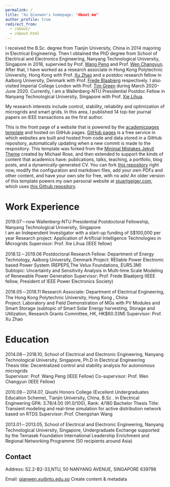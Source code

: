 ```yaml
---
permalink: /
title: "Xu Qianwen's homepage: "About me"
author_profile: true
redirect_from: 
  - /about/
  - /about.html
---
```

I received the B.Sc. degree from Tianjin University, China in 2014 majoring in Electrical Engineering. Then I obtained the PhD degree from School of Electrical and Electronics Engineering, Nanyang Technological University, Singapore in 2018, supervied by Prof. [Wang Peng](https://research.ntu.edu.sg/expertise/academicprofile/Pages/StaffProfile.aspx?ST_EMAILID=epwang&CategoryDescription=Energy)  and Prof. [Wen Changyun](https://www.ntu.edu.sg/home/ecywen/). After that, I have worked as a research associate in Hong Kong Polytechnic University, Hong Kong with Prof. [Xu Zhao](http://www.ee.polyu.edu.hk/en/people_detail.php?name=XUZhao&cid=1&id=73) and a postdoc research fellow in Aalborg University, Denmark with Prof. [Frede Blaabjerg](https://scholar.google.com/citations?user=z6F1QaoAAAAJ&hl=en) respectively. I also visited Imperial College London with Prof. [Tim Green](https://www.imperial.ac.uk/people/t.green) during March 2020-June 2020. Currently, I am a Wallenberg-NTU Presidential Postdoc Fellow in Nanyang Technological University, Singapore with Prof. [Xie Lihua](https://www.ntu.edu.sg/home/elhxie/).

My research interests include control, stability, reliability and optimization of microgrids and smart grids. In this area, I published 14 top-tier journal papers on IEEE transactions as the first author.

This is the front page of a website that is powered by the [academicpages template](https://github.com/academicpages/academicpages.github.io) and hosted on GitHub pages. [GitHub pages](https://pages.github.com) is a free service in which websites are built and hosted from code and data stored in a GitHub repository, automatically updating when a new commit is made to the respository. This template was forked from the [Minimal Mistakes Jekyll Theme](https://mmistakes.github.io/minimal-mistakes/) created by Michael Rose, and then extended to support the kinds of content that academics have: publications, talks, teaching, a portfolio, blog posts, and a dynamically-generated CV. You can fork [this repository](https://github.com/academicpages/academicpages.github.io) right now, modify the configuration and markdown files, add your own PDFs and other content, and have your own site for free, with no ads! An older version of this template powers my own personal website at [stuartgeiger.com](http://stuartgeiger.com), which uses [this Github repository](https://github.com/staeiou/staeiou.github.io).

Work Experience
======
2019.07－now  Wallenberg-NTU Presidential Postdoctoral Fellowship, Nanyang Technological University, Singapore                        
  I am an Independent Investigator with a start-up funding of S$100,000 per year
  Research project: Application of Artificial Intelligence Technologies in Microgrids 
  Supervisor: Prof. Xie Lihua (IEEE fellow)

2018.12－2019.06  Postdoctoral Research Fellow:  Department of Energy Technology, Aalborg University, Denmark 
  Project: REliable Power Electronic based Power System (REPEPS,The Velux Foundations, EUR5.3M)  
  Subtopic: Uncertainty and Sensitivity Analysis in Multi-time Scale Modeling of Renewable Power   Generation 
  Supervisor: Prof. Frede Blaabjerg (IEEE fellow, President of IEEE Power Electronics Society)

2018.05－2018.11  Research Associate: Department of Electrical Engineering, The Hong Kong Polytechnic University,  Hong Kong , China    
  Project: Laboratory and Field Demonstration of MGs with PV Modules and Smart Storage (subtopic of Smart Solar Energy harvesting, Storage and Utilization, Research Grants Committee, HK, HK$60.33M)
  Supervisor: Prof. Xu Zhao

Education
======
2014.08－2018.10, School of Electrical and Electronic Engineering, Nanyang Technological University, Singapore, Ph.D in Electrical Engineering  
  Thesis title: Decentralized control and stability analysis for autonomous microgrids        
  Supervisor: Prof. Wang Peng   (IEEE Fellow)
  Co-supervisor: Prof. Wen Changyun (IEEE Fellow)

2010.09－2014.07, Qiushi Honors College (Excellent Undergraduates Education Scheme), Tianjin University, China, B.Sc . in Electrical Engineering
  GPA: 3.78/4.00 (91.0/100),  Rank: 4/180 
  Bachelor Thesis Title: Transient modeling and real-time simulation for active distribution network based on RTDS 
  Supervisor: Prof. Chengshan Wang

2013.01－2013.05,  School of Electrical and Electronic Engineering, Nanyang Technological University, Singapore, Undergraduate Exchange supported by the Temasek Foundation International Leadership Enrichment and Regional Networking Programme (50 recipients around Asia)


Contact
------
Address: S2.2-B2-33,NTU, 50 NANYANG AVENUE, SINGAPORE 639798

Email: qianwen.xu@ntu.edu.sg
Create content & metadata

